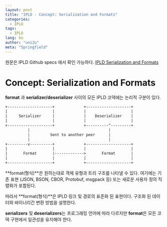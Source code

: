 ```yaml
---
layout: post
title: "IPLD - Concept: Serialization and Formats"
categories:
  - IPLD
tags:
  - IPLD
lang: ko
author: "uni2u"
meta: "Springfield"
---
```


원문은 IPLD Github specs 에서 확인 가능하다. [IPLD Serialization and Formats](https://github.com/ipld/specs/blob/master/block-layer/serialization-and-formats.md)

# Concept: Serialization and Formats

**format** 과 **serializer/deserializer** 사이의 모든 IPLD 코덱에는 논리적 구분이 있다.

```tex
+--------------------+             +--------------------+
|                    |             |                    |
|     Serializer     |             |    Deserializer    |
|                    |             |                    |
+--------------------+             +----------^---------+
          |                                   |
          |         Sent to another peer      |
          |                                   |
+---------v----------+             +--------------------+
|                    |             |                    |
|       Format       |------------->       Format       |
|                    |             |                    │
+--------------------+             +--------------------+
```

**format(형식)**은 원하는대로 객체 유형과 트리 구조를 나타낼 수 있다. 여기에는 기존 표현 (JSON, BSON, CBOR, Protobuf, msgpack 등) 또는 새로운 사용자 정의 직렬화가 포함된다.

따라서 **format(형식)**은 IPLD 링크 및 경로의 표준화 된 표현이다. 구조화 된 데이터와 바이너리간 변환 방법을 설명한다.

**serializers** 및 **deserializers**는 프로그래밍 언어에 따라 다르지만 **format**은 모든 코덱 구현에서 일관성을 유지해야 한다.
